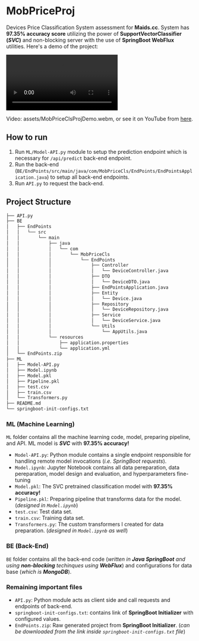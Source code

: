 # MobPriceProj
Devices Price Classification System assessment for **Maids.cc**. System has **97.35% accuracy score** utilizing the power of **SupportVectorClassifier (*SVC*)** and non-blocking server with the use of **SpringBoot WebFlux** utilities.
Here's a demo of the project:

![Demo](assets/MobPriceClsProjDemo.webm)

Video: assets/MobPriceClsProjDemo.webm,
or see it on YouTube from [here](https://youtu.be/ttuizuLlvxw).

## How to run
1. Run `ML/Model-API.py` module to setup the prediction endpoint which is necessary for `/api/predict` back-end endpoint.
2. Run the back-end (`BE/EndPoints/src/main/java/com/MobPriceCls/EndPoints/EndPointsApplication.java`) to setup all back-end endpoints.
3. Run `API.py` to request the back-end.
## Project Structure
``` bash
├── API.py
├── BE
│   ├── EndPoints
│   │   └── src
│   │       └── main
│   │           ├── java
│   │           │   └── com
│   │           │       └── MobPriceCls
│   │           │           └── EndPoints
│   │           │               ├── Controller
│   │           │               │   └── DeviceController.java
│   │           │               ├── DTO
│   │           │               │   └── DeviceDTO.java
│   │           │               ├── EndPointsApplication.java
│   │           │               ├── Entity
│   │           │               │   └── Device.java
│   │           │               ├── Repository
│   │           │               │   └── DeviceRepository.java
│   │           │               ├── Service
│   │           │               │   └── DeviceService.java
│   │           │               └── Utils
│   │           │                   └── AppUtils.java
│   │           └── resources
│   │               ├── application.properties
│   │               └── application.yml
│   └── EndPoints.zip
├── ML
│   ├── Model-API.py
│   ├── Model.ipynb
│   ├── Model.pkl
│   ├── Pipeline.pkl
│   ├── test.csv
│   ├── train.csv
│   └── Transformers.py
├── README.md
└── springboot-init-configs.txt
```
### ML (Machine Learning) 
`ML` folder contains all the machine learning code, model, preparing pipeline, and API. ML model is ***SVC*** with **97.35% accuracy!**
* `Model-API.py`: Python module contains a single endpoint responsible for handling remote model invocations (*i.e. SpringBoot requests*).
* `Model.ipynb`: Jupyter Notebook contains all data pereparation, data pereparation, model design and evaluation, and hyperparameters fine-tuning
* `Model.pkl`: The SVC pretrained classification model with **97.35% accuracy!** 
* `Pipeline.pkl`: Preparing pipeline that transforms data for the model. (*designed in `Model.ipynb`*)
* `test.csv`: Test data set. 
* `train.csv`: Training data set.
* `Transformers.py`: The custom transformers I created for data preparation. (*designed in `Model.ipynb` as well*)

### BE (Back-End)
`BE` folder contains all the back-end code (*written in **Java SpringBoot** and using **non-blocking** techinques using **WebFlux***) and configurations for data base (*which is **MongoDB***).

### Remaining important files
* `API.py`: Python module acts as client side and call requests and endpoints of back-end.
* `springboot-init-configs.txt`: contains link of **SpringBoot Initializer** with configured values.
* `EndPoints.zip`: Raw generated project from **SpringBoot Initializer**. (*can be downloaded from the link inside `springboot-init-configs.txt` file*) 
